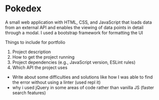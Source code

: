 # Pokedex
A small web application with HTML, CSS, and JavaScript that loads
data from an external API and enables the viewing of data points in detail through a modal. I used a bootstrap framework for formatting the UI


Things to include for portfolio
1) Project description
2) How to get the project running
3) Project dependencies (e.g., JavaScript version, ESLint rules)
4) Which API the project uses
* Write about some difficulties and solutions like how I was able to find the error without using a linter (used repl it)
* why i used jQuery in some areas of code rather than vanilla JS (faster search features)
